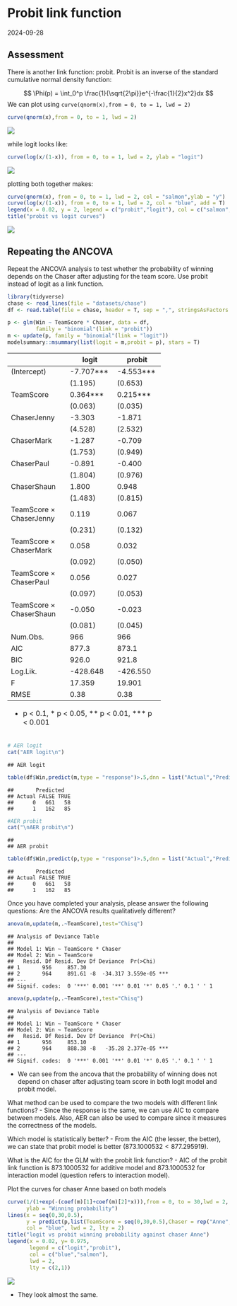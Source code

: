 Probit link function
================
2024-09-28

## Assessment

There is another link function: probit. Probit is an inverse of the
standard cumulative normal density function:

$$
\Phi(p) = \int_0^p \frac{1}{\sqrt{2\pi}}e^{-\frac{1}{2}x^2}dx
$$ We can plot using `curve(qnorm(x),from = 0, to = 1, lwd = 2)`

``` r
curve(qnorm(x),from = 0, to = 1, lwd = 2)
```

![](D:/git/ucx-stat/probit_files/figure-gfm/probit%20plot-1.png)<!-- -->

while logit looks like:

``` r
curve(log(x/(1-x)), from = 0, to = 1, lwd = 2, ylab = "logit")
```

![](D:/git/ucx-stat/probit_files/figure-gfm/plot%20logit-1.png)<!-- -->

plotting both together makes:

``` r
curve(qnorm(x), from = 0, to = 1, lwd = 2, col = "salmon",ylab = "y")
curve(log(x/(1-x)), from = 0, to = 1, lwd = 2, col = "blue", add = T)
legend(x = 0.02, y = 2, legend = c("probit","logit"), col = c("salmon","blue"), lwd = 2)
title("probit vs logit curves")
```

![](D:/git/ucx-stat/probit_files/figure-gfm/plot%20together-1.png)<!-- -->

## Repeating the ANCOVA

Repeat the ANCOVA analysis to test whether the probability of winning
depends on the Chaser after adjusting for the team score. Use probit
instead of logit as a link function.

``` r
library(tidyverse)
chase <- read_lines(file = "datasets/chase")
df <- read.table(file = chase, header = T, sep = ",", stringsAsFactors = T)
```

``` r
p <- glm(Win ~ TeamScore * Chaser, data = df,
         family = "binomial"(link = "probit"))
m <- update(p, family = "binomial"(link = "logit"))
modelsummary::msummary(list(logit = m,probit = p), stars = T)
```

<table style="width:69%;">
<colgroup>
<col style="width: 36%" />
<col style="width: 16%" />
<col style="width: 16%" />
</colgroup>
<thead>
<tr class="header">
<th></th>
<th>logit</th>
<th>probit</th>
</tr>
</thead>
<tbody>
<tr class="odd">
<td>(Intercept)</td>
<td>-7.707***</td>
<td>-4.553***</td>
</tr>
<tr class="even">
<td></td>
<td>(1.195)</td>
<td>(0.653)</td>
</tr>
<tr class="odd">
<td>TeamScore</td>
<td>0.364***</td>
<td>0.215***</td>
</tr>
<tr class="even">
<td></td>
<td>(0.063)</td>
<td>(0.035)</td>
</tr>
<tr class="odd">
<td>ChaserJenny</td>
<td>-3.303</td>
<td>-1.871</td>
</tr>
<tr class="even">
<td></td>
<td>(4.528)</td>
<td>(2.532)</td>
</tr>
<tr class="odd">
<td>ChaserMark</td>
<td>-1.287</td>
<td>-0.709</td>
</tr>
<tr class="even">
<td></td>
<td>(1.753)</td>
<td>(0.949)</td>
</tr>
<tr class="odd">
<td>ChaserPaul</td>
<td>-0.891</td>
<td>-0.400</td>
</tr>
<tr class="even">
<td></td>
<td>(1.804)</td>
<td>(0.976)</td>
</tr>
<tr class="odd">
<td>ChaserShaun</td>
<td>1.800</td>
<td>0.948</td>
</tr>
<tr class="even">
<td></td>
<td>(1.483)</td>
<td>(0.815)</td>
</tr>
<tr class="odd">
<td>TeamScore × ChaserJenny</td>
<td>0.119</td>
<td>0.067</td>
</tr>
<tr class="even">
<td></td>
<td>(0.231)</td>
<td>(0.132)</td>
</tr>
<tr class="odd">
<td>TeamScore × ChaserMark</td>
<td>0.058</td>
<td>0.032</td>
</tr>
<tr class="even">
<td></td>
<td>(0.092)</td>
<td>(0.050)</td>
</tr>
<tr class="odd">
<td>TeamScore × ChaserPaul</td>
<td>0.056</td>
<td>0.027</td>
</tr>
<tr class="even">
<td></td>
<td>(0.097)</td>
<td>(0.053)</td>
</tr>
<tr class="odd">
<td>TeamScore × ChaserShaun</td>
<td>-0.050</td>
<td>-0.023</td>
</tr>
<tr class="even">
<td></td>
<td>(0.081)</td>
<td>(0.045)</td>
</tr>
<tr class="odd">
<td>Num.Obs.</td>
<td>966</td>
<td>966</td>
</tr>
<tr class="even">
<td>AIC</td>
<td>877.3</td>
<td>873.1</td>
</tr>
<tr class="odd">
<td>BIC</td>
<td>926.0</td>
<td>921.8</td>
</tr>
<tr class="even">
<td>Log.Lik.</td>
<td>-428.648</td>
<td>-426.550</td>
</tr>
<tr class="odd">
<td>F</td>
<td>17.359</td>
<td>19.901</td>
</tr>
<tr class="even">
<td>RMSE</td>
<td>0.38</td>
<td>0.38</td>
</tr>
</tbody><tfoot>
<tr class="odd">
<td colspan="3"><ul>
<li>p &lt; 0.1, * p &lt; 0.05, ** p &lt; 0.01, *** p &lt; 0.001</li>
</ul></td>
</tr>
</tfoot>
&#10;</table>

``` r
# AER logit
cat("AER logit\n")
```

    ## AER logit

``` r
table(df$Win,predict(m,type = "response")>.5,dnn = list("Actual","Predicted"))
```

    ##       Predicted
    ## Actual FALSE TRUE
    ##      0   661   58
    ##      1   162   85

``` r
#AER probit
cat("\nAER probit\n")
```

    ## 
    ## AER probit

``` r
table(df$Win,predict(p,type = "response")>.5,dnn = list("Actual","Predicted"))
```

    ##       Predicted
    ## Actual FALSE TRUE
    ##      0   661   58
    ##      1   162   85

Once you have completed your analysis, please answer the following
questions: Are the ANCOVA results qualitatively different?

``` r
anova(m,update(m,.~TeamScore),test="Chisq")
```

    ## Analysis of Deviance Table
    ## 
    ## Model 1: Win ~ TeamScore * Chaser
    ## Model 2: Win ~ TeamScore
    ##   Resid. Df Resid. Dev Df Deviance  Pr(>Chi)    
    ## 1       956     857.30                          
    ## 2       964     891.61 -8  -34.317 3.559e-05 ***
    ## ---
    ## Signif. codes:  0 '***' 0.001 '**' 0.01 '*' 0.05 '.' 0.1 ' ' 1

``` r
anova(p,update(p,.~TeamScore),test="Chisq")
```

    ## Analysis of Deviance Table
    ## 
    ## Model 1: Win ~ TeamScore * Chaser
    ## Model 2: Win ~ TeamScore
    ##   Resid. Df Resid. Dev Df Deviance  Pr(>Chi)    
    ## 1       956     853.10                          
    ## 2       964     888.38 -8   -35.28 2.377e-05 ***
    ## ---
    ## Signif. codes:  0 '***' 0.001 '**' 0.01 '*' 0.05 '.' 0.1 ' ' 1

- We can see from the ancova that the probability of winning does not
  depend on chaser after adjusting team score in both logit model and
  probit model.

What method can be used to compare the two models with different link
functions? - Since the response is the same, we can use AIC to compare
between models. Also, AER can also be used to compare since it measures
the correctness of the models.

Which model is statistically better? - From the AIC (the lesser, the
better), we can state that probit model is better
($873.1000532<877.295919)$.

What is the AIC for the GLM with the probit link function? - AIC of the
probit link function is 873.1000532 for additive model and 873.1000532
for interaction model (question refers to interaction model).

Plot the curves for chaser Anne based on both models

``` r
curve(1/(1+exp(-(coef(m)[1]+coef(m)[2]*x))),from = 0, to = 30,lwd = 2, col = "salmon",
      ylab = "Winning probability")
lines(x = seq(0,30,0.5),
      y = predict(p,list(TeamScore = seq(0,30,0.5),Chaser = rep("Anne",61)),type = "response"),
      col = "blue", lwd = 2, lty = 2)
title("logit vs probit winning probability against chaser Anne")
legend(x = 0.02, y= 0.975,
       legend = c("logit","probit"),
       col = c("blue","salmon"),
       lwd = 2,
       lty = c(2,1))
```

![](D:/git/ucx-stat/probit_files/figure-gfm/curve%20plot-1.png)<!-- -->

- They look almost the same.
